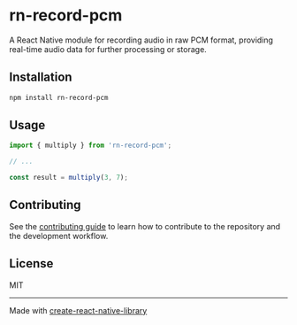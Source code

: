 # rn-record-pcm

A React Native module for recording audio in raw PCM format, providing real-time audio data for further processing or storage.

## Installation

```sh
npm install rn-record-pcm
```

## Usage


```js
import { multiply } from 'rn-record-pcm';

// ...

const result = multiply(3, 7);
```


## Contributing

See the [contributing guide](CONTRIBUTING.md) to learn how to contribute to the repository and the development workflow.

## License

MIT

---

Made with [create-react-native-library](https://github.com/callstack/react-native-builder-bob)
